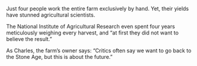 Just four people work the entire farm exclusively by hand. Yet, their yields have stunned agricultural scientists.

The National Institute of Agricultural Research even spent four years meticulously weighing every harvest, and “at first they did not want to believe the result.” 

As Charles, the farm’s owner says: “Critics often say we want to go back to the Stone Age, but this is about the future.”

